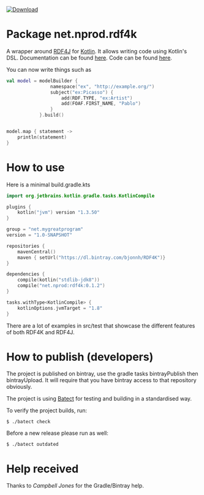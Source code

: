 [ ![Download](https://api.bintray.com/packages/bjonnh/RDF4K/RDF4K/images/download.svg) ](https://bintray.com/bjonnh/RDF4K/RDF4K/_latestVersion)
# Package net.nprod.rdf4k 
A wrapper around [RDF4J](https://www.rdf4j.org) for [Kotlin](https://www.kotlinlang.org). It allows writing
code using Kotlin's DSL. Documentation can be found [here](https://bjonnh.github.io/rdf4k/). Code can be found [here](https://github.com/bjonnh/rdf4k).

You can now write things such as 

```kotlin
val model = modelBuilder {
                namespace("ex", "http://example.org/")
                subject("ex:Picasso") {
                    add(RDF.TYPE, "ex:Artist")
                    add(FOAF.FIRST_NAME, "Pablo")
                }
            }.build()


model.map { statement ->
    println(statement)
}
```

# How to use

Here is a minimal build.gradle.kts
```kotlin
import org.jetbrains.kotlin.gradle.tasks.KotlinCompile

plugins {
    kotlin("jvm") version "1.3.50"
}

group = "net.mygreatprogram"
version = "1.0-SNAPSHOT"

repositories {
    mavenCentral()
    maven { setUrl("https://dl.bintray.com/bjonnh/RDF4K")}
}

dependencies {
    compile(kotlin("stdlib-jdk8"))
    compile("net.nprod:rdf4k:0.1.2")
}

tasks.withType<KotlinCompile> {
    kotlinOptions.jvmTarget = "1.8"
}
```

There are a lot of examples in src/test that showcase the different features of both RDF4K and RDF4J.
 
# How to publish (developers)

The project is published on bintray, use the gradle tasks bintrayPublish then bintrayUpload.
It will require that you have bintray access to that repository obviously. 

The project is using [Batect](https://github.com/charleskorn/batect/) for testing and building in a standardised way. 

To verify the project builds, run:
```shell script
$ ./batect check
```  

Before a new release please run as well:
```shell script
$ ./batect outdated
```
# Help received

Thanks to *Campbell Jones* for the Gradle/Bintray help.